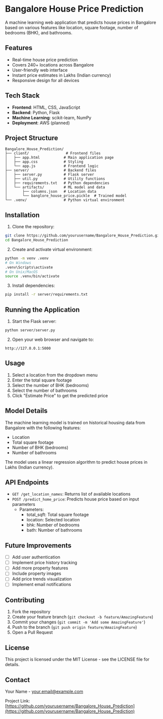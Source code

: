 # Bangalore House Price Prediction

A machine learning web application that predicts house prices in Bangalore based on various features like location, square footage, number of bedrooms (BHK), and bathrooms.

## Features

- Real-time house price prediction
- Covers 240+ locations across Bangalore
- User-friendly web interface
- Instant price estimates in Lakhs (Indian currency)
- Responsive design for all devices

## Tech Stack

- **Frontend**: HTML, CSS, JavaScript
- **Backend**: Python, Flask
- **Machine Learning**: scikit-learn, NumPy
- **Deployment**: AWS (planned)

## Project Structure

```
Bangalore_House_Prediction/
├── client/                 # Frontend files
│   ├── app.html           # Main application page
│   ├── app.css            # Styling
│   └── app.js             # Frontend logic
├── server/                # Backend files
│   ├── server.py          # Flask server
│   ├── util.py            # Utility functions
│   ├── requirements.txt   # Python dependencies
│   └── artifacts/         # ML model and data
│       ├── columns.json   # Location data
│       └── banglore_house_price.pickle  # Trained model
└── .venv/                 # Python virtual environment
```

## Installation

1. Clone the repository:
```bash
git clone https://github.com/yourusername/Bangalore_House_Prediction.git
cd Bangalore_House_Prediction
```

2. Create and activate virtual environment:
```bash
python -m venv .venv
# On Windows
.venv\Scripts\activate
# On Unix/MacOS
source .venv/bin/activate
```

3. Install dependencies:
```bash
pip install -r server/requirements.txt
```

## Running the Application

1. Start the Flask server:
```bash
python server/server.py
```

2. Open your web browser and navigate to:
```
http://127.0.0.1:5000
```

## Usage

1. Select a location from the dropdown menu
2. Enter the total square footage
3. Select the number of BHK (bedrooms)
4. Select the number of bathrooms
5. Click "Estimate Price" to get the predicted price

## Model Details

The machine learning model is trained on historical housing data from Bangalore with the following features:
- Location
- Total square footage
- Number of BHK (bedrooms)
- Number of bathrooms

The model uses a linear regression algorithm to predict house prices in Lakhs (Indian currency).

## API Endpoints

- `GET /get_location_names`: Returns list of available locations
- `POST /predict_home_price`: Predicts house price based on input parameters
  - Parameters:
    - total_sqft: Total square footage
    - location: Selected location
    - bhk: Number of bedrooms
    - bath: Number of bathrooms

## Future Improvements

- [ ] Add user authentication
- [ ] Implement price history tracking
- [ ] Add more property features
- [ ] Include property images
- [ ] Add price trends visualization
- [ ] Implement email notifications

## Contributing

1. Fork the repository
2. Create your feature branch (`git checkout -b feature/AmazingFeature`)
3. Commit your changes (`git commit -m 'Add some AmazingFeature'`)
4. Push to the branch (`git push origin feature/AmazingFeature`)
5. Open a Pull Request

## License

This project is licensed under the MIT License - see the LICENSE file for details.

## Contact

Your Name - [your.email@example.com](mailto:your.email@example.com)

Project Link: [https://github.com/yourusername/Bangalore_House_Prediction](https://github.com/yourusername/Bangalore_House_Prediction) 